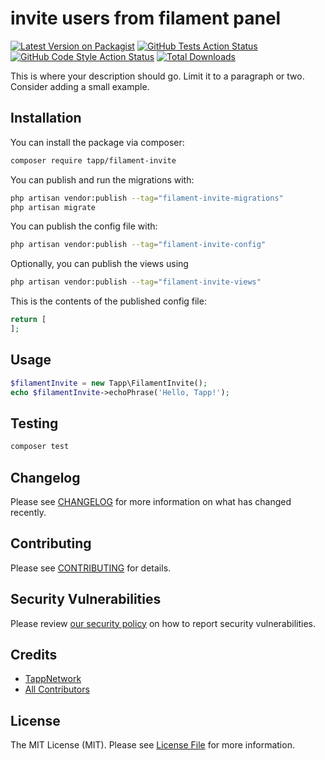 # invite users from filament panel

[![Latest Version on Packagist](https://img.shields.io/packagist/v/tapp/filament-invite.svg?style=flat-square)](https://packagist.org/packages/tapp/filament-invite)
[![GitHub Tests Action Status](https://img.shields.io/github/actions/workflow/status/tapp/filament-invite/run-tests.yml?branch=main&label=tests&style=flat-square)](https://github.com/tapp/filament-invite/actions?query=workflow%3Arun-tests+branch%3Amain)
[![GitHub Code Style Action Status](https://img.shields.io/github/actions/workflow/status/tapp/filament-invite/fix-php-code-styling.yml?branch=main&label=code%20style&style=flat-square)](https://github.com/tapp/filament-invite/actions?query=workflow%3A"Fix+PHP+code+styling"+branch%3Amain)
[![Total Downloads](https://img.shields.io/packagist/dt/tapp/filament-invite.svg?style=flat-square)](https://packagist.org/packages/tapp/filament-invite)



This is where your description should go. Limit it to a paragraph or two. Consider adding a small example.

## Installation

You can install the package via composer:

```bash
composer require tapp/filament-invite
```

You can publish and run the migrations with:

```bash
php artisan vendor:publish --tag="filament-invite-migrations"
php artisan migrate
```

You can publish the config file with:

```bash
php artisan vendor:publish --tag="filament-invite-config"
```

Optionally, you can publish the views using

```bash
php artisan vendor:publish --tag="filament-invite-views"
```

This is the contents of the published config file:

```php
return [
];
```

## Usage

```php
$filamentInvite = new Tapp\FilamentInvite();
echo $filamentInvite->echoPhrase('Hello, Tapp!');
```

## Testing

```bash
composer test
```

## Changelog

Please see [CHANGELOG](CHANGELOG.md) for more information on what has changed recently.

## Contributing

Please see [CONTRIBUTING](.github/CONTRIBUTING.md) for details.

## Security Vulnerabilities

Please review [our security policy](../../security/policy) on how to report security vulnerabilities.

## Credits

- [TappNetwork](https://github.com/scottgrayson)
- [All Contributors](../../contributors)

## License

The MIT License (MIT). Please see [License File](LICENSE.md) for more information.
